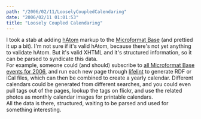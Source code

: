```yaml
---
path: "/2006/02/11/LooselyCoupledCalendaring" 
date: "2006/02/11 01:01:53" 
title: "Loosely Coupled Calendaring" 
---
```

I took a stab at adding <a href="http://microformats.org/wiki/hatom">hAtom</a> markup to the <a href="http://www.randomchaos.com/microformats/base/">Microformat Base</a> (and prettied it up a bit). I'm not sure if it's valid hAtom, because there's not yet anything to validate hAtom. But it's valid XHTML and it's structured information, so it can be parsed to syndicate this data.<br>For example, someone could (and should) subscribe to <a href="http://www.randomchaos.com/microformats/base/?key=dtstart&amp;value=2006">all Microformat Base events for 2006</a>, and run each new page through <a href="http://www.lifelint.net/">lifelint</a> to generate RDF or iCal files, which can then be combined to create a yearly calendar. Different calendars could be generated from different searches, and you could even pull tags out of the pages, lookup the tags on flickr, and use the related photos as monthly calendar images for printable calendars.<br>All the data is there, structured, waiting to be parsed and used for something interesting.
